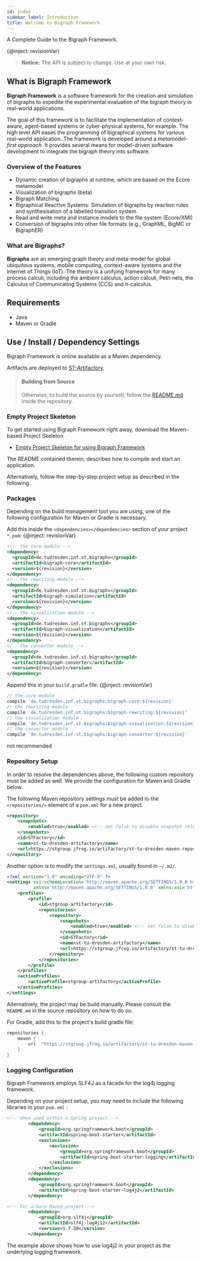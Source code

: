 ```yaml
---
id: index
sidebar_label: Introduction
title: Welcome to Bigraph Framework
---
```


A Complete Guide to the Bigraph Framework.

{@inject: revisionVar}

> **Notice:** The API is subject to change. Use at your own risk.

## What is Bigraph Framework

**Bigraph Framework** is a software framework for the creation and simulation of bigraphs
to expedite the experimental evaluation of the bigraph theory in real-world applications.

The goal of this framework is to facilitate the implementation of context-aware, agent-based systems or cyber-physical systems, for example.
The high level API eases the programming of bigraphical systems for various real-world application.
The framework is developed around a _metamodel-first approach_.
It provides several means for model-driven software development to integrate the bigraph theory into software.

### Overview of the Features

- Dynamic creation of bigraphs at runtime, which are based on the Ecore metamodel
- Visualization of bigraphs (beta)
- Bigraph Matching
- Bigraphical Reactive Systems: Simulation of bigraphs by reaction rules and synthesisation of a labelled transition system
- Read and write meta and instance models to the file system (Ecore/XMI)
- Conversion of bigraphs into other file formats (e.g., GraphML, BigMC or BigraphER)
<!-- - Model transformation (WIP) -->

### What are Bigraphs?

**Bigraphs** are an emerging graph theory and meta-model for global ubiquitous systems,
mobile computing, context-aware systems and the Internet of Things (IoT).
The theory is a unifying framework for many process calculi, including the ambient calculus, action calculi, Petri nets, 
the Calculus of Communicating Systems (CCS) and π-calculus.

## Requirements

- Java
- Maven or Gradle


## Use / Install / Dependency Settings

Bigraph Framework is online available as a Maven dependency.

Artifacts are deployed to [ST-Artifactory](https://stgroup.jfrog.io/).

> #### Building from Source
> Otherwise, to build the source by yourself, follow the
> [README.md](https://git-st.inf.tu-dresden.de/bigraphs/bigraph-framework/blob/master/README.md)
> inside the repository.
>

### Empty Project Skeleton

To get started using Bigraph Framework right away, download the Maven-based Project Skeleton

- [Empty Project Skeleton for using Bigraph Framework](https://www.bigraphs.org/products/bigraph-framework/download/empty-project-skeleton-bigraphframework.zip)

The README contained therein, describes how to compile and start an application.

Alternatively, follow the step-by-step project setup as described in the following.

### Packages

Depending on the build management tool you are using, one of the following
configuration for Maven or Gradle is necessary.


<!--DOCUSAURUS_CODE_TABS-->
<!--Maven-->
Add this inside the `<dependencies></dependencies>` section of your project `*.pom`:
{@inject: revisionVar}
```xml
<!-- the core module -->
<dependency>
  <groupId>de.tudresden.inf.st.bigraphs</groupId>
  <artifactId>bigraph-core</artifactId>
  <version>${revision}</version>
</dependency>
<!-- the rewriting module -->
<dependency>
  <groupId>de.tudresden.inf.st.bigraphs</groupId>
  <artifactId>bigraph-simulation</artifactId>
  <version>${revision}</version>
</dependency>
<!-- the visualization module -->
<dependency>
  <groupId>de.tudresden.inf.st.bigraphs</groupId>
  <artifactId>bigraph-visualization</artifactId>
  <version>${revision}</version>
</dependency>
<!-- the converter module -->
<dependency>
  <groupId>de.tudresden.inf.st.bigraphs</groupId>
  <artifactId>bigraph-converter</artifactId>
  <version>${revision}</version>
</dependency>
```

<!--Gradle-->

Append this in your `build.gradle` file:
{@inject: revisionVar}
```gradle
// the core module
compile 'de.tudresden.inf.st.bigraphs:bigraph-core:${revision}'
// the rewriting module
compile 'de.tudresden.inf.st.bigraphs:bigraph-rewriting:${revision}'
// the visualization module 
compile 'de.tudresden.inf.st.bigraphs:bigraph-visualization:${revision}'
// the converter module 
compile 'de.tudresden.inf.st.bigraphs:bigraph-converter:${revision}'
```

<!--Manually by Classpath-->

not recommended

<!--END_DOCUSAURUS_CODE_TABS-->

### Repository Setup

In order to resolve the dependencies above, the following custom repository
must be added as well. We provide the configuration for Maven and Gradle below.

<!--DOCUSAURUS_CODE_TABS-->

<!--Maven-->

The following Maven repository settings must be added to the `<repositories/>` element of a `pom.xml` for a new project.

```xml
<repository>
    <snapshots>
        <enabled>true</enabled> <!-- set false to disable snapshot releases -->
    </snapshots>
    <id>STFactory</id>
    <name>st-tu-dresden-artifactory</name>
    <url>https://stgroup.jfrog.io/artifactory/st-tu-dresden-maven-repository/</url>
</repository>
```

Another option is to modify the `settings.xml`, usually found in `~/.m2/`.

```xml
<?xml version="1.0" encoding="UTF-8" ?>
<settings xsi:schemaLocation='http://maven.apache.org/SETTINGS/1.0.0 http://maven.apache.org/xsd/settings-1.0.0.xsd'
          xmlns='http://maven.apache.org/SETTINGS/1.0.0' xmlns:xsi='http://www.w3.org/2001/XMLSchema-instance'>
    <profiles>
        <profile>
            <id>stgroup-artifactory</id>
            <repositories>
                <repository>
                    <snapshots>
                        <enabled>true</enabled> <!-- set false to disable snapshot releases -->
                    </snapshots>
                    <id>STFactory</id>
                    <name>st-tu-dresden-artifactory</name>
                    <url>https://stgroup.jfrog.io/artifactory/st-tu-dresden-maven-repository/</url>
                </repository>
            </repositories>
        </profile>
    </profiles>
    <activeProfiles>
        <activeProfile>stgroup-artifactory</activeProfile>
    </activeProfiles>
</settings>
```
Alternatively, the project may be build manually. Please consult the `README.md` in the
source repository on how to do so.

<!--Gradle-->

For Gradle, add this to the project's build gradle file:

```gradle
repositories {
    maven {
        url  "https://stgroup.jfrog.io/artifactory/st-tu-dresden-maven-repository/" 
    }
}
```

<!--END_DOCUSAURUS_CODE_TABS-->

### Logging Configuration

Bigraph Framework employs SLF4J as a facade for the log4j logging framework.

Depending on your project setup, you may need to include the following libraries in your `pom.xml` :

```xml
<!-- When used within a Spring project -->
        <dependency>
            <groupId>org.springframework.boot</groupId>
            <artifactId>spring-boot-starter</artifactId>
            <exclusions>
                <exclusion>
                    <groupId>org.springframework.boot</groupId>
                    <artifactId>spring-boot-starter-logging</artifactId>
                </exclusion>
            </exclusions>
        </dependency>
        <dependency>
            <groupId>org.springframework.boot</groupId>
            <artifactId>spring-boot-starter-log4j2</artifactId>
        </dependency>

<!-- For a bare Maven project -->
        <dependency>
            <groupId>org.slf4j</groupId>
            <artifactId>slf4j-log4j12</artifactId>
            <version>1.7.30</version>
        </dependency>
```

The example above shows how to use log4j2 in your project as the underlying logging framework.

<!--## Changelogs-->

<!--- Version: [v0.6-SNAPSHOT](changelogs/changelog_v0.6-SNAPSHOT.txt)-->